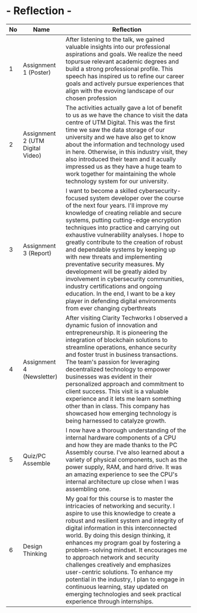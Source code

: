 <h1><b> - Reflection - </b></h1>

| No  | Name                                   |                                 Reflection                               |
|-----|----------------------------------------|---------------------------------------------------------------------------|
| 1   | Assignment 1 (Poster)                  | After listening to the talk, we gained valuable insights into our professional aspirations and goals. We realize the need topursue relevant academic degrees and build a strong professional profile. This speech has inspired us to refine our career goals and actively pursue experiences that align with the evoving landscape of our chosen profession |
| 2   | Assignment 2 (UTM Digital Video)       | The activities actually gave a lot of benefit to us as we have the chance to visit the data centre of UTM Digital. This was the first time we saw the data storage of our university and we have also get to know about the information and technology used in here. Otherwise, in this industry visit, they also introduced their team and it acually impressed us as they have a huge team to work together for maintaining the whole technology system for our university. |       |
| 3   | Assignment 3 (Report)                  | I want to become a skilled cybersecurity-focused system developer over the course of the next four years. I'll improve my knowledge of creating reliable and secure systems, putting cutting-edge encryption techniques into practice and carrying out exhaustive vulnerability analyses. I hope to greatly contribute to the creation of robust and dependable systems by keeping up with new threats and implementing preventative security measures. My development will be greatly aided by involvement in cybersecurity communities, industry certifications and ongoing education. In the end, I want to be a key player in defending digital environments from ever changing cyberthreats |
| 4   | Assignment 4 (Newsletter)              | After visiting Clarity Techworks I observed a dynamic fusion of innovation and entrepreneurship. It is pioneering the integration of blockchain solutions to streamline operations, enhance security and foster trust in business transactions. The team's passion for leveraging decentralized technology to empower businesses was evident in their personalized approach and commitment to client success. This visit is a valuable experience and it lets me learn something other than in class. This company has showcased how emerging technology is being harnessed to catalyze growth.  |
| 5   | Quiz/PC Assemble                       | I now have a thorough understanding of the internal hardware components of a CPU and how they are made thanks to the PC Assembly course. I've also learned about a variety of physical components, such as the power supply, RAM, and hard drive. It was an amazing experience to see the CPU's internal architecture up close when I was assembling one. |
| 6   | Design Thinking                        | My goal for this course is to master the intricacies of networking and security. I aspire to use this knowledge to create a robust and resilient system and integrity of digital information in this interconnected world. By doing this design thinking, it enhances my program goal by fostering a problem-solving mindset. It encourages me to approach network and security challenges creatively and emphasizes user-centric solutions. To enhance my potential in the industry, I plan to engage in continuous learning, stay updated on emerging technologies and seek practical experience through internships. 
